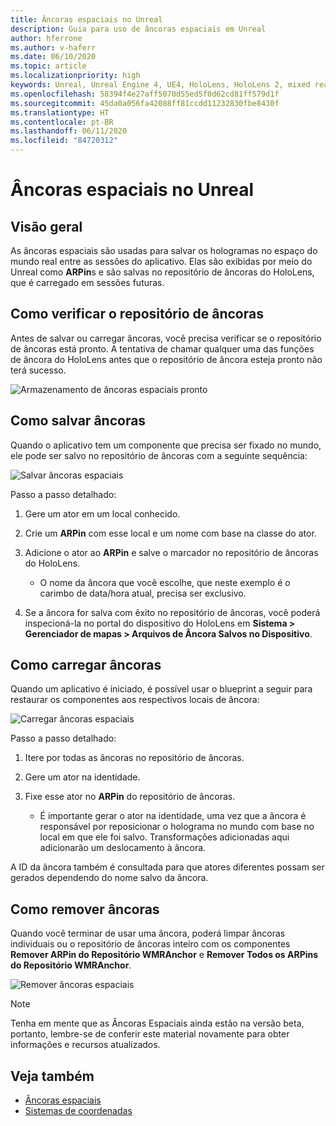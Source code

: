 ```yaml
---
title: Âncoras espaciais no Unreal
description: Guia para uso de âncoras espaciais em Unreal
author: hferrone
ms.author: v-haferr
ms.date: 06/10/2020
ms.topic: article
ms.localizationpriority: high
keywords: Unreal, Unreal Engine 4, UE4, HoloLens, HoloLens 2, mixed reality, development, features, documentation, guides, holograms, spatial anchors
ms.openlocfilehash: 58394f4e27aff5070d55ed5f0d62cd81ff579d1f
ms.sourcegitcommit: 45da0a056fa42088ff81ccdd11232830fbe8430f
ms.translationtype: HT
ms.contentlocale: pt-BR
ms.lasthandoff: 06/11/2020
ms.locfileid: "84720312"
---
```

# <a name="spatial-anchors-in-unreal"></a>Âncoras espaciais no Unreal

## <a name="overview"></a>Visão geral

As âncoras espaciais são usadas para salvar os hologramas no espaço do mundo real entre as sessões do aplicativo.  Elas são exibidas por meio do Unreal como **ARPin**s e são salvas no repositório de âncoras do HoloLens, que é carregado em sessões futuras. 

## <a name="checking-the-anchor-store"></a>Como verificar o repositório de âncoras

Antes de salvar ou carregar âncoras, você precisa verificar se o repositório de âncoras está pronto.  A tentativa de chamar qualquer uma das funções de âncora do HoloLens antes que o repositório de âncora esteja pronto não terá sucesso.  

![Armazenamento de âncoras espaciais pronto](images/unreal-spatialanchors-store-ready.PNG)

## <a name="saving-anchors"></a>Como salvar âncoras

Quando o aplicativo tem um componente que precisa ser fixado no mundo, ele pode ser salvo no repositório de âncoras com a seguinte sequência: 

![Salvar âncoras espaciais](images/unreal-spatialanchors-save.PNG)

Passo a passo detalhado:
1. Gere um ator em um local conhecido.
2. Crie um **ARPin** com esse local e um nome com base na classe do ator. 
3. Adicione o ator ao **ARPin** e salve o marcador no repositório de âncoras do HoloLens.  
    * O nome da âncora que você escolhe, que neste exemplo é o carimbo de data/hora atual, precisa ser exclusivo. 

4. Se a âncora for salva com êxito no repositório de âncoras, você poderá inspecioná-la no portal do dispositivo do HoloLens em **Sistema > Gerenciador de mapas > Arquivos de Âncora Salvos no Dispositivo**. 

## <a name="loading-anchors"></a>Como carregar âncoras

Quando um aplicativo é iniciado, é possível usar o blueprint a seguir para restaurar os componentes aos respectivos locais de âncora:

![Carregar âncoras espaciais](images/unreal-spatialanchors-load.PNG)

Passo a passo detalhado:
1. Itere por todas as âncoras no repositório de âncoras. 
2. Gere um ator na identidade.
3. Fixe esse ator no **ARPin** do repositório de âncoras.  

    * É importante gerar o ator na identidade, uma vez que a âncora é responsável por reposicionar o holograma no mundo com base no local em que ele foi salvo. Transformações adicionadas aqui adicionarão um deslocamento à âncora. 

A ID da âncora também é consultada para que atores diferentes possam ser gerados dependendo do nome salvo da âncora. 

## <a name="removing-anchors"></a>Como remover âncoras 

Quando você terminar de usar uma âncora, poderá limpar âncoras individuais ou o repositório de âncoras inteiro com os componentes **Remover ARPin do Repositório WMRAnchor** e **Remover Todos os ARPins do Repositório WMRAnchor**.

![Remover âncoras espaciais](images/unreal-spatialanchors-remove.PNG)

> [!NOTE]
> Tenha em mente que as Âncoras Espaciais ainda estão na versão beta, portanto, lembre-se de conferir este material novamente para obter informações e recursos atualizados.

## <a name="see-also"></a>Veja também
* [Âncoras espaciais](spatial-anchors.md)
* [Sistemas de coordenadas](coordinate-systems.md)
